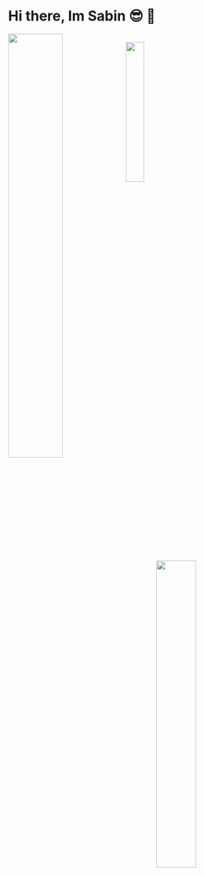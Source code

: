 # Hi there, Im Sabin 😎 🤑

<img align="left" width="47%" src="https://github-readme-stats.vercel.app/api?username=sabhattrai&show_icons=true&theme=radical"/>
<br>
<img align="left" width="27%"  src="https://github-readme-stats.vercel.app/api/top-langs/?username=sabhattrai&layout=compact)](https://github.com/anuraghazra/github-readme-stats"/>
<img align="right" width="40%" src="https://github-readme-stats.vercel.app/api/top-langs/?username=sabhattrai&layout=compact)](https://github.com/anuraghazra/github-readme-stats"
